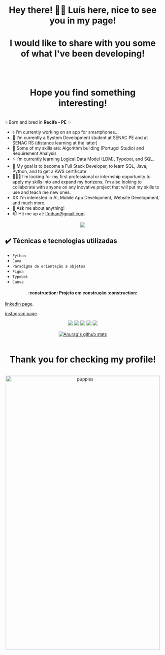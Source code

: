 <h1 align="center"> Hey there! 👋🏻 Luís here, nice to see you in my page! </h1>

<h1 align="center"> I would like to share with you some of what I've been developing! </h1>
<br/> <br/> <h1 align="center"> Hope you find something interesting! </h1>

<br/>✨Born and bred in **Recife - PE** ✨ 

- 🌀 I’m currently working on an app for smartphones...
- 🌲 I’m currently a System Development student at SENAC PE and at SENAC RS (distance learning at the latter)
- 🔨 Some of my skills are: Algorithm building (Portugol Studio) and Requirement Analysis
- ⚡️ I’m currently learning Logical Data Model (LDM), Typebot, and SQL.
- 🎯 My goal is to become a Full Stack Developer, to learn SQL, Java, Python, and to get a AWS certificate 
- 🕵🏼‍♂️ I’m looking for my first professional or internship opportunity to apply my skills into and expand my horizons. I'm also looking to collaborate with anyone on any inovative project that will put my skills to use and teach me new ones.
- XX I'm interested in AI, Mobile App Development, Website Development, and much more.
- 💬 Ask me about anything!
- 📫 Hit me up at: lfmhan@gmail.com


<p align="center">
<img loading="lazy" src="http://img.shields.io/static/v1?label=STATUS&message=EM%20DESENVOLVIMENTO&color=GREEN&style=for-the-badge"/>
</p>

## ✔️ Técnicas e tecnologias utilizadas

- ``Python``
- ``Java``
- ``Paradigma de orientação a objetos``
- ``Figma``
- ``Typebot``
- ``Canva``

<h4 align="center"> 
	:construction:  Projeto em construção  :construction:
</h4>

[linkedin page](https://www.linkedin.com/in/lu%C3%ADs-filipe-harten-nogueira-a5a8781a3?utm_source=share&utm_campaign=share_via&utm_content=profile&utm_medium=android_app). 


[instagram page](https://www.instagram.com/luisfhartenn?igsh=MXU1aDVmd283MnlvYQ==). 


<div align="center">
  <a href="#" alt="Gmail">
  <img src="https://img.shields.io/badge/-Gmail-FF0000?style=flat-square&labelColor=FF0000&logo=gmail&logoColor=white&link=LINK-DO-SEU-EMAIL" /></a>

  <a href="#" alt="Linkedin">
  <img src="https://img.shields.io/badge/-Linkedin-0e76a8?style=flat-square&logo=Linkedin&logoColor=white&link=https://www.linkedin.com/in/lu%C3%ADs-filipe-harten-nogueira-a5a8781a3/" /></a>
  
  <a href="#" alt="WhatsApp">
  <img src="https://img.shields.io/badge/-WhatsApp-25d366?style=flat-square&labelColor=25d366&logo=whatsapp&logoColor=white&link=API-DO-SEU-WHATSAPP"/></a>
  
  <a href="#" alt="Facebook">
  <img src="https://img.shields.io/badge/-Facebook-3b5998?style=flat-square&labelColor=3b5998&logo=facebook&logoColor=white&link=LINK-DO-SEU-FACEBOOK"/></a>

  <a href="#" alt="Instagram">
  <img src="https://img.shields.io/badge/-Instagram-DF0174?style=flat-square&labelColor=DF0174&logo=instagram&logoColor=white&link=LINK-DO-SEU-INSTAGRAM"/></a>
<div>
 

</br>
<div align="center">
<a href="https://github-readme-stats.anuraghazra1.vercel.app/api?username=luisfhartenn"><img src="https://github-readme-stats.anuraghazra1.vercel.app/api?username=luisfhartenn&show_icons=true&include_all_commits=true&theme=radical" alt="Anurag's github stats"/>
</a>
</div>
</br> <h1 align="center"> Thank you for checking my profile! </h1>
</br>
<img src="https://i0.wp.com/media3.giphy.com/media/KQTLrocomLDz2/giphy.gif" alt="puppies" width="500" height="886">

<!--
**luisfhartenn/luisfhartenn** is a ✨ _special_ ✨ repository because its `README.md` (this file) appears on your GitHub profile.

![Work in Progress!!](https://github.com/user-attachments/assets/4dda7442-5ebe-4c58-b8ec-c4bd91723b51)


Here are some ideas to get you started:

- 🔭 I’m currently working on ...
- 🌱 I’m currently learning ...
- 👯 I’m looking to collaborate on ...
- 🤔 I’m looking for help with ...
- 💬 Ask me about ...
- 📫 How to reach me: ...
- 😄 Pronouns: ...
- ⚡ Fun fact: ...
-->
